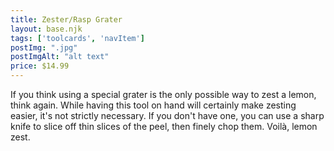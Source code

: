 ```yaml
---
title: Zester/Rasp Grater
layout: base.njk
tags: ['toolcards', 'navItem']
postImg: ".jpg"
postImgAlt: "alt text"
price: $14.99 
---
```


If you think using a special grater is the only possible way to zest a lemon, think again. While having this tool on hand will certainly make zesting easier, it's not strictly necessary. If you don't have one, you can use a sharp knife to slice off thin slices of the peel, then finely chop them. Voilà, lemon zest.

